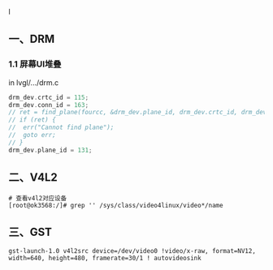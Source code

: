 l

## 一、DRM

### 1.1 屏幕UI堆叠

in lvgl/.../drm.c

```c
drm_dev.crtc_id = 115;
drm_dev.conn_id = 163;
// ret = find_plane(fourcc, &drm_dev.plane_id, drm_dev.crtc_id, drm_dev.crtc_idx);
// if (ret) {
// 	err("Cannot find plane");
// 	goto err;
// }
drm_dev.plane_id = 131;
```

## 二、V4L2

```shell
# 查看v4l2对应设备
[root@ok3568:/]# grep '' /sys/class/video4linux/video*/name
```

## 三、GST

```shell
gst-launch-1.0 v4l2src device=/dev/video0 !video/x-raw, format=NV12, width=640, height=480, framerate=30/1 ! autovideosink
```

